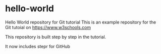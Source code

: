 # hello-world
Hello World repository for Git tutorial
This is an example repository for the Git tutoial on https://www.w3schools.com

This repository is built step by step in the tutorial.

It now includes stepr for GitHub
